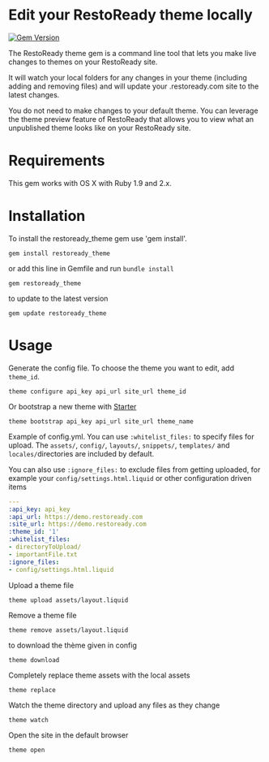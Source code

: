 # Edit your RestoReady theme locally

[![Gem Version](https://badge.fury.io/rb/restoready_theme.svg)](http://badge.fury.io/rb/restoready_theme)

The RestoReady theme gem is a command line tool that lets you make live changes to themes on your RestoReady site.

It will watch your local folders for any changes in your theme (including adding and removing files) and will update your .restoready.com site to the latest changes.

You do not need to make changes to your default theme. You can leverage the theme preview feature of RestoReady
that allows you to view what an unpublished theme looks like on your RestoReady site.

# Requirements

This gem works with OS X with Ruby 1.9 and 2.x.

# Installation

To install the restoready_theme gem use 'gem install'.

```
gem install restoready_theme
```

or add this line in Gemfile and run `bundle install`

```
gem restoready_theme
```

to update to the latest version

```
gem update restoready_theme
```

# Usage

Generate the config file. To choose the theme you want to edit, add `theme_id`.

```
theme configure api_key api_url site_url theme_id
```

Or bootstrap a new theme with [Starter](https://github.com/restoready/starter)

```
theme bootstrap api_key api_url site_url theme_name
```

Example of config.yml. You can use `:whitelist_files:` to specify files for upload. The `assets/`, `config/`,
`layouts/`, `snippets/`, `templates/` and `locales/`directories are included by
default.

You can also use `:ignore_files:` to exclude files from getting uploaded, for
example your `config/settings.html.liquid` or other configuration driven items

```yaml
---
:api_key: api_key
:api_url: https://demo.restoready.com
:site_url: https://demo.restoready.com
:theme_id: '1'
:whitelist_files:
- directoryToUpload/
- importantFile.txt
:ignore_files:
- config/settings.html.liquid
```

Upload a theme file

```
theme upload assets/layout.liquid
```

Remove a theme file

```
theme remove assets/layout.liquid
```

to download the thème given in config

```
theme download
```

Completely replace theme assets with the local assets

```
theme replace
```

Watch the theme directory and upload any files as they change

```
theme watch
```

Open the site in the default browser

```
theme open
```
